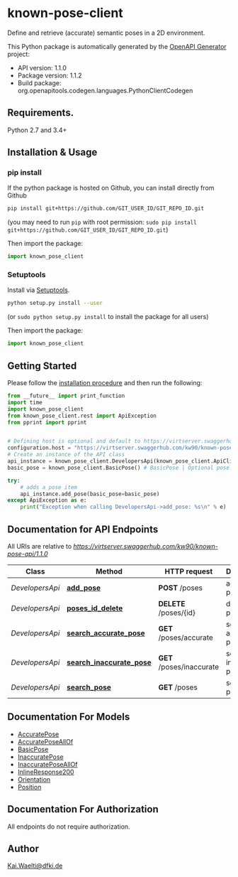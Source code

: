 # known-pose-client
Define and retrieve (accurate) semantic poses in a 2D environment.

This Python package is automatically generated by the [OpenAPI Generator](https://openapi-generator.tech) project:

- API version: 1.1.0
- Package version: 1.1.2
- Build package: org.openapitools.codegen.languages.PythonClientCodegen

## Requirements.

Python 2.7 and 3.4+

## Installation & Usage
### pip install

If the python package is hosted on Github, you can install directly from Github

```sh
pip install git+https://github.com/GIT_USER_ID/GIT_REPO_ID.git
```
(you may need to run `pip` with root permission: `sudo pip install git+https://github.com/GIT_USER_ID/GIT_REPO_ID.git`)

Then import the package:
```python
import known_pose_client 
```

### Setuptools

Install via [Setuptools](http://pypi.python.org/pypi/setuptools).

```sh
python setup.py install --user
```
(or `sudo python setup.py install` to install the package for all users)

Then import the package:
```python
import known_pose_client
```

## Getting Started

Please follow the [installation procedure](#installation--usage) and then run the following:

```python
from __future__ import print_function
import time
import known_pose_client
from known_pose_client.rest import ApiException
from pprint import pprint


# Defining host is optional and default to https://virtserver.swaggerhub.com/kw90/known-pose-api/1.1.0
configuration.host = "https://virtserver.swaggerhub.com/kw90/known-pose-api/1.1.0"
# Create an instance of the API class
api_instance = known_pose_client.DevelopersApi(known_pose_client.ApiClient(configuration))
basic_pose = known_pose_client.BasicPose() # BasicPose | Optional pose item to add (optional)

try:
    # adds a pose item
    api_instance.add_pose(basic_pose=basic_pose)
except ApiException as e:
    print("Exception when calling DevelopersApi->add_pose: %s\n" % e)

```

## Documentation for API Endpoints

All URIs are relative to *https://virtserver.swaggerhub.com/kw90/known-pose-api/1.1.0*

Class | Method | HTTP request | Description
------------ | ------------- | ------------- | -------------
*DevelopersApi* | [**add_pose**](docs/DevelopersApi.md#add_pose) | **POST** /poses | adds a pose item
*DevelopersApi* | [**poses_id_delete**](docs/DevelopersApi.md#poses_id_delete) | **DELETE** /poses/{id} | deletes a pose item
*DevelopersApi* | [**search_accurate_pose**](docs/DevelopersApi.md#search_accurate_pose) | **GET** /poses/accurate | searches accurate pose
*DevelopersApi* | [**search_inaccurate_pose**](docs/DevelopersApi.md#search_inaccurate_pose) | **GET** /poses/inaccurate | searches inaccurate pose
*DevelopersApi* | [**search_pose**](docs/DevelopersApi.md#search_pose) | **GET** /poses | searches pose


## Documentation For Models

 - [AccuratePose](docs/AccuratePose.md)
 - [AccuratePoseAllOf](docs/AccuratePoseAllOf.md)
 - [BasicPose](docs/BasicPose.md)
 - [InaccuratePose](docs/InaccuratePose.md)
 - [InaccuratePoseAllOf](docs/InaccuratePoseAllOf.md)
 - [InlineResponse200](docs/InlineResponse200.md)
 - [Orientation](docs/Orientation.md)
 - [Position](docs/Position.md)


## Documentation For Authorization

 All endpoints do not require authorization.

## Author

Kai.Waelti@dfki.de


